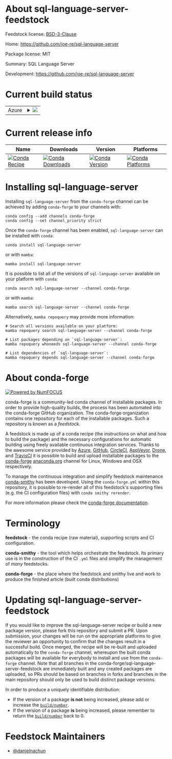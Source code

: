About sql-language-server-feedstock
===================================

Feedstock license: [BSD-3-Clause](https://github.com/conda-forge/sql-language-server-feedstock/blob/main/LICENSE.txt)

Home: https://github.com/joe-re/sql-language-server

Package license: MIT

Summary: SQL Language Server

Development: https://github.com/joe-re/sql-language-server

Current build status
====================


<table>
    
  <tr>
    <td>Azure</td>
    <td>
      <details>
        <summary>
          <a href="https://dev.azure.com/conda-forge/feedstock-builds/_build/latest?definitionId=22968&branchName=main">
            <img src="https://dev.azure.com/conda-forge/feedstock-builds/_apis/build/status/sql-language-server-feedstock?branchName=main">
          </a>
        </summary>
        <table>
          <thead><tr><th>Variant</th><th>Status</th></tr></thead>
          <tbody><tr>
              <td>linux_64_nodejs18</td>
              <td>
                <a href="https://dev.azure.com/conda-forge/feedstock-builds/_build/latest?definitionId=22968&branchName=main">
                  <img src="https://dev.azure.com/conda-forge/feedstock-builds/_apis/build/status/sql-language-server-feedstock?branchName=main&jobName=linux&configuration=linux%20linux_64_nodejs18" alt="variant">
                </a>
              </td>
            </tr><tr>
              <td>linux_64_nodejs20</td>
              <td>
                <a href="https://dev.azure.com/conda-forge/feedstock-builds/_build/latest?definitionId=22968&branchName=main">
                  <img src="https://dev.azure.com/conda-forge/feedstock-builds/_apis/build/status/sql-language-server-feedstock?branchName=main&jobName=linux&configuration=linux%20linux_64_nodejs20" alt="variant">
                </a>
              </td>
            </tr><tr>
              <td>osx_64_nodejs18</td>
              <td>
                <a href="https://dev.azure.com/conda-forge/feedstock-builds/_build/latest?definitionId=22968&branchName=main">
                  <img src="https://dev.azure.com/conda-forge/feedstock-builds/_apis/build/status/sql-language-server-feedstock?branchName=main&jobName=osx&configuration=osx%20osx_64_nodejs18" alt="variant">
                </a>
              </td>
            </tr><tr>
              <td>osx_64_nodejs20</td>
              <td>
                <a href="https://dev.azure.com/conda-forge/feedstock-builds/_build/latest?definitionId=22968&branchName=main">
                  <img src="https://dev.azure.com/conda-forge/feedstock-builds/_apis/build/status/sql-language-server-feedstock?branchName=main&jobName=osx&configuration=osx%20osx_64_nodejs20" alt="variant">
                </a>
              </td>
            </tr>
          </tbody>
        </table>
      </details>
    </td>
  </tr>
</table>

Current release info
====================

| Name | Downloads | Version | Platforms |
| --- | --- | --- | --- |
| [![Conda Recipe](https://img.shields.io/badge/recipe-sql--language--server-green.svg)](https://anaconda.org/conda-forge/sql-language-server) | [![Conda Downloads](https://img.shields.io/conda/dn/conda-forge/sql-language-server.svg)](https://anaconda.org/conda-forge/sql-language-server) | [![Conda Version](https://img.shields.io/conda/vn/conda-forge/sql-language-server.svg)](https://anaconda.org/conda-forge/sql-language-server) | [![Conda Platforms](https://img.shields.io/conda/pn/conda-forge/sql-language-server.svg)](https://anaconda.org/conda-forge/sql-language-server) |

Installing sql-language-server
==============================

Installing `sql-language-server` from the `conda-forge` channel can be achieved by adding `conda-forge` to your channels with:

```
conda config --add channels conda-forge
conda config --set channel_priority strict
```

Once the `conda-forge` channel has been enabled, `sql-language-server` can be installed with `conda`:

```
conda install sql-language-server
```

or with `mamba`:

```
mamba install sql-language-server
```

It is possible to list all of the versions of `sql-language-server` available on your platform with `conda`:

```
conda search sql-language-server --channel conda-forge
```

or with `mamba`:

```
mamba search sql-language-server --channel conda-forge
```

Alternatively, `mamba repoquery` may provide more information:

```
# Search all versions available on your platform:
mamba repoquery search sql-language-server --channel conda-forge

# List packages depending on `sql-language-server`:
mamba repoquery whoneeds sql-language-server --channel conda-forge

# List dependencies of `sql-language-server`:
mamba repoquery depends sql-language-server --channel conda-forge
```


About conda-forge
=================

[![Powered by
NumFOCUS](https://img.shields.io/badge/powered%20by-NumFOCUS-orange.svg?style=flat&colorA=E1523D&colorB=007D8A)](https://numfocus.org)

conda-forge is a community-led conda channel of installable packages.
In order to provide high-quality builds, the process has been automated into the
conda-forge GitHub organization. The conda-forge organization contains one repository
for each of the installable packages. Such a repository is known as a *feedstock*.

A feedstock is made up of a conda recipe (the instructions on what and how to build
the package) and the necessary configurations for automatic building using freely
available continuous integration services. Thanks to the awesome service provided by
[Azure](https://azure.microsoft.com/en-us/services/devops/), [GitHub](https://github.com/),
[CircleCI](https://circleci.com/), [AppVeyor](https://www.appveyor.com/),
[Drone](https://cloud.drone.io/welcome), and [TravisCI](https://travis-ci.com/)
it is possible to build and upload installable packages to the
[conda-forge](https://anaconda.org/conda-forge) [anaconda.org](https://anaconda.org/)
channel for Linux, Windows and OSX respectively.

To manage the continuous integration and simplify feedstock maintenance
[conda-smithy](https://github.com/conda-forge/conda-smithy) has been developed.
Using the ``conda-forge.yml`` within this repository, it is possible to re-render all of
this feedstock's supporting files (e.g. the CI configuration files) with ``conda smithy rerender``.

For more information please check the [conda-forge documentation](https://conda-forge.org/docs/).

Terminology
===========

**feedstock** - the conda recipe (raw material), supporting scripts and CI configuration.

**conda-smithy** - the tool which helps orchestrate the feedstock.
                   Its primary use is in the construction of the CI ``.yml`` files
                   and simplify the management of *many* feedstocks.

**conda-forge** - the place where the feedstock and smithy live and work to
                  produce the finished article (built conda distributions)


Updating sql-language-server-feedstock
======================================

If you would like to improve the sql-language-server recipe or build a new
package version, please fork this repository and submit a PR. Upon submission,
your changes will be run on the appropriate platforms to give the reviewer an
opportunity to confirm that the changes result in a successful build. Once
merged, the recipe will be re-built and uploaded automatically to the
`conda-forge` channel, whereupon the built conda packages will be available for
everybody to install and use from the `conda-forge` channel.
Note that all branches in the conda-forge/sql-language-server-feedstock are
immediately built and any created packages are uploaded, so PRs should be based
on branches in forks and branches in the main repository should only be used to
build distinct package versions.

In order to produce a uniquely identifiable distribution:
 * If the version of a package **is not** being increased, please add or increase
   the [``build/number``](https://docs.conda.io/projects/conda-build/en/latest/resources/define-metadata.html#build-number-and-string).
 * If the version of a package **is** being increased, please remember to return
   the [``build/number``](https://docs.conda.io/projects/conda-build/en/latest/resources/define-metadata.html#build-number-and-string)
   back to 0.

Feedstock Maintainers
=====================

* [@danielnachun](https://github.com/danielnachun/)

